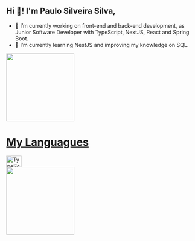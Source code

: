 ## Hi 👋! I'm Paulo Silveira Silva,

- 🔭 I’m currently working on front-end and back-end development, as Junior Software Developer with TypeScript, NextJS, React and Spring Boot.
- 🌱 I’m currently learning NestJS and improving my knowledge on SQL.

<div>
  <a href="https://github.com/Paulo-ss" />
  <img height="180em" src="https://github-readme-stats.vercel.app/api?username=Paulo-ss&theme=dark&show_icons=true" />
</div>

# My Languagues

<div style="display: flex; flex-direction: column;">
  <img align="center" height="30" width="40" alt="TypeScript Icon" src="https://cdn.jsdelivr.net/gh/devicons/devicon@latest/icons/typescript/typescript-original.svg" />
  <img height="180em" src="https://github-readme-stats.vercel.app/api/top-langs/?username=Paulo-ss&layout=compact&theme=dark" />
</div>
